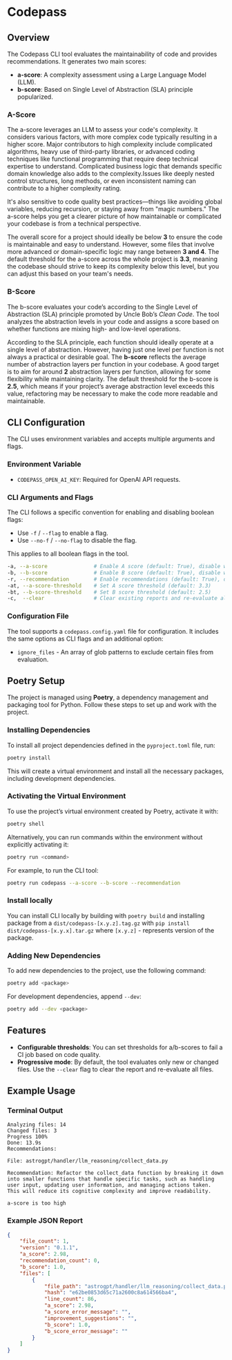 # Codepass 

## Overview

The Codepass CLI tool evaluates the maintainability of code and provides recommendations. It generates two main scores:

- **a-score**: A complexity assessment using a Large Language Model (LLM).
- **b-score**: Based on Single Level of Abstraction (SLA) principle popularized.

### A-Score

The a-score leverages an LLM to assess your code's complexity. It considers various factors, with more complex code typically resulting in a higher score. Major contributors to high complexity include complicated algorithms, heavy use of third-party libraries, or advanced coding techniques like functional programming that require deep technical expertise to understand. Complicated business logic that demands specific domain knowledge also adds to the complexity.Issues like deeply nested control structures, long methods, or even inconsistent naming can contribute to a higher complexity rating. 

It's also sensitive to code quality best practices—things like avoiding global variables, reducing recursion, or staying away from "magic numbers." The a-score helps you get a clearer picture of how maintainable or complicated your codebase is from a technical perspective.

The overall score for a project should ideally be below **3** to ensure the code is maintainable and easy to understand. However, some files that involve more advanced or domain-specific logic may range between **3 and 4**. The default threshold for the a-score across the whole project is **3.3**, meaning the codebase should strive to keep its complexity below this level, but you can adjust this based on your team's needs.

### B-Score

The b-score evaluates your code’s according to the Single Level of Abstraction (SLA) principle promoted by Uncle Bob’s *Clean Code*. The tool analyzes the abstraction levels in your code and assigns a score based on whether functions are mixing high- and low-level operations.

According to the SLA principle, each function should ideally operate at a single level of abstraction. However, having just one level per function is not always a practical or desirable goal. The **b-score** reflects the average number of abstraction layers per function in your codebase. A good target is to aim for around **2** abstraction layers per function, allowing for some flexibility while maintaining clarity. The default threshold for the b-score is **2.5**, which means if your project’s average abstraction level exceeds this value, refactoring may be necessary to make the code more readable and maintainable.

## CLI Configuration

The CLI uses environment variables and accepts multiple arguments and flags.

### Environment Variable

- `CODEPASS_OPEN_AI_KEY`: Required for OpenAI API requests.

### CLI Arguments and Flags

The CLI follows a specific convention for enabling and disabling boolean flags:
- Use `-f` / `--flag` to enable a flag.
- Use `--no-f` / `--no-flag` to disable the flag.

This applies to all boolean flags in the tool.

```bash
-a, --a-score               # Enable A score (default: True), disable with --no-a-score
-b, --b-score               # Enable B score (default: True), disable with --no-b-score
-r, --recommendation        # Enable recommendations (default: True), disable with --no-recommendation
-at, --a-score-threshold    # Set A score threshold (default: 3.3)
-bt, --b-score-threshold    # Set B score threshold (default: 2.5)
-c,  --clear                # Clear existing reports and re-evaluate all files (default: False)
```

### Configuration File

The tool supports a `codepass.config.yaml` file for configuration. It includes the same options as CLI flags and an additional option:

- `ignore_files` - An array of glob patterns to exclude certain files from evaluation.

## Poetry Setup

The project is managed using **Poetry**, a dependency management and packaging tool for Python. Follow these steps to set up and work with the project.

### Installing Dependencies

To install all project dependencies defined in the `pyproject.toml` file, run:

```bash
poetry install
```

This will create a virtual environment and install all the necessary packages, including development dependencies.

### Activating the Virtual Environment

To use the project’s virtual environment created by Poetry, activate it with:

```bash
poetry shell
```

Alternatively, you can run commands within the environment without explicitly activating it:

```bash
poetry run <command>
```

For example, to run the CLI tool:

```bash
poetry run codepass --a-score --b-score --recommendation
```

### Install locally

You can install CLI locally by building with `poetry build` and installing package from a `dist/codepass-[x.y.z].tag.gz` with `pip install dist/codepass-[x.y.x].tar.gz` where `[x.y.z]` - represents version of the package.

### Adding New Dependencies

To add new dependencies to the project, use the following command:

```bash
poetry add <package>
```

For development dependencies, append `--dev`:

```bash
poetry add --dev <package>
```

## Features

- **Configurable thresholds**: You can set thresholds for a/b-scores to fail a CI job based on code quality.
- **Progressive mode**: By default, the tool evaluates only new or changed files. Use the `--clear` flag to clear the report and re-evaluate all files.

## Example Usage

### Terminal Output
```
Analyzing files: 14
Changed files: 3
Progress 100% 
Done: 13.9s
Recommendations: 

File: astrogpt/handler/llm_reasoning/collect_data.py

Recommendation: Refactor the collect_data function by breaking it down into smaller functions that handle specific tasks, such as handling user input, updating user information, and managing actions taken. This will reduce its cognitive complexity and improve readability.

a-score is too high
```

### Example JSON Report

```json
{
    "file_count": 1,
    "version": "0.1.1",
    "a_score": 2.98,
    "recommendation_count": 0,
    "b_score": 1.0,
    "files": [
        {
            "file_path": "astrogpt/handler/llm_reasoning/collect_data.py",
            "hash": "e62be0853d65c71a2600c8a614566ba4",
            "line_count": 86,
            "a_score": 2.98,
            "a_score_error_message": "",
            "improvement_suggestions": "",
            "b_score": 1.0,
            "b_score_error_message": ""
        }
    ]
}
```
